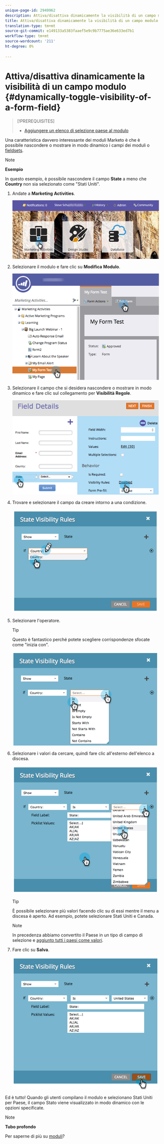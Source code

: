 ```yaml
---
unique-page-id: 2949962
description: Attiva/disattiva dinamicamente la visibilità di un campo modulo - Documenti Marketo - Documentazione prodotto
title: Attiva/disattiva dinamicamente la visibilità di un campo modulo
translation-type: tm+mt
source-git-commit: e149133a5383faaef5e9c9b7775ae36e633ed7b1
workflow-type: tm+mt
source-wordcount: '211'
ht-degree: 0%

---
```



# Attiva/disattiva dinamicamente la visibilità di un campo modulo {#dynamically-toggle-visibility-of-a-form-field}

>[!PREREQUISITES]
>
>* [Aggiungere un elenco di selezione paese al modulo](../../../../product-docs/demand-generation/forms/form-actions/add-a-country-picklist-to-your-form.md)

>



Una caratteristica davvero interessante dei moduli Marketo è che è possibile nascondere o mostrare in modo dinamico i campi dei moduli o [fieldsets](add-a-fieldset-to-a-form.md).

>[!NOTE]
>
>**Esempio**
>
>In questo esempio, è possibile nascondere il campo **State** a meno che **Country** non sia selezionato come &quot;Stati Uniti&quot;.

1. Andate a **Marketing** **Activities**.

   ![](assets/login-marketing-activities-8.png)

1. Selezionare il modulo e fare clic su **Modifica** **Modulo**.

   ![](assets/editform-1.png)

1. Selezionare il campo che si desidera nascondere o mostrare in modo dinamico e fare clic sul collegamento per **Visibilità** **Regole**.

   ![](assets/image2014-9-15-15-3a16-3a0.png)

1. Trovare e selezionare il campo da creare intorno a una condizione.

   ![](assets/image2014-9-15-15-3a16-3a12.png)

1. Selezionare l&#39;operatore.

   >[!TIP]
   >
   >Questo è fantastico perché potete scegliere corrispondenze sfocate come &quot;inizia con&quot;.

   ![](assets/image2014-9-15-15-3a16-3a50.png)

1. Selezionare i valori da cercare, quindi fare clic all&#39;esterno dell&#39;elenco a discesa.

   ![](assets/image2014-9-15-15-3a17-3a4.png)

   >[!TIP]
   >
   >È possibile selezionare più valori facendo clic su di essi mentre il menu a discesa è aperto. Ad esempio, potete selezionare Stati Uniti e Canada.

   >[!NOTE]
   >
   >In precedenza abbiamo convertito il Paese in un tipo di campo di selezione e [aggiunto tutti i paesi come valori](../../../../product-docs/demand-generation/forms/form-actions/add-a-country-picklist-to-your-form.md).

1. Fare clic su **Salva**.

   ![](assets/image2014-9-15-15-3a18-3a15.png)

Ed è tutto! Quando gli utenti compilano il modulo e selezionano Stati Uniti per Paese, il campo Stato viene visualizzato in modo dinamico con le opzioni specificate.

>[!NOTE]
>
>**Tubo profondo**
>
>Per saperne di più su [moduli](http://docs.marketo.com/display/docs/forms)?

